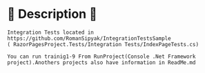 # :blue_book: Description :blue_book:

    Integration Tests located in https://github.com/RomanSipyak/IntegrationTestsSample 
    ( RazorPagesProject.Tests/Integration Tests/IndexPageTests.cs)

    You can run trainig1-9 From RunProject(Console .Net Framework project).Anothers projects also have information in ReadMe.md 
